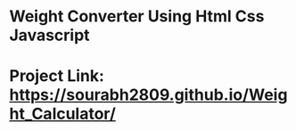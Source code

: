 # Weight Converter Using Html Css Javascript
# Project Link: https://sourabh2809.github.io/Weight_Calculator/
